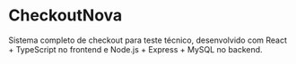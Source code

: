 # CheckoutNova
Sistema completo de checkout para teste técnico, desenvolvido com React + TypeScript no frontend e Node.js + Express + MySQL no backend.
